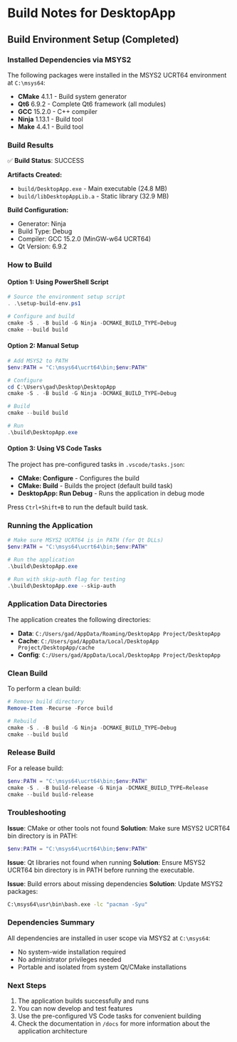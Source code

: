 # Build Notes for DesktopApp

## Build Environment Setup (Completed)

### Installed Dependencies via MSYS2

The following packages were installed in the MSYS2 UCRT64 environment at `C:\msys64`:

- **CMake** 4.1.1 - Build system generator
- **Qt6** 6.9.2 - Complete Qt6 framework (all modules)
- **GCC** 15.2.0 - C++ compiler
- **Ninja** 1.13.1 - Build tool
- **Make** 4.4.1 - Build tool

### Build Results

✅ **Build Status**: SUCCESS

**Artifacts Created:**
- `build/DesktopApp.exe` - Main executable (24.8 MB)
- `build/libDesktopAppLib.a` - Static library (32.9 MB)

**Build Configuration:**
- Generator: Ninja
- Build Type: Debug
- Compiler: GCC 15.2.0 (MinGW-w64 UCRT64)
- Qt Version: 6.9.2

### How to Build

#### Option 1: Using PowerShell Script
```powershell
# Source the environment setup script
. .\setup-build-env.ps1

# Configure and build
cmake -S . -B build -G Ninja -DCMAKE_BUILD_TYPE=Debug
cmake --build build
```

#### Option 2: Manual Setup
```powershell
# Add MSYS2 to PATH
$env:PATH = "C:\msys64\ucrt64\bin;$env:PATH"

# Configure
cd C:\Users\gad\Desktop\DesktopApp
cmake -S . -B build -G Ninja -DCMAKE_BUILD_TYPE=Debug

# Build
cmake --build build

# Run
.\build\DesktopApp.exe
```

#### Option 3: Using VS Code Tasks
The project has pre-configured tasks in `.vscode/tasks.json`:
- **CMake: Configure** - Configures the build
- **CMake: Build** - Builds the project (default build task)
- **DesktopApp: Run Debug** - Runs the application in debug mode

Press `Ctrl+Shift+B` to run the default build task.

### Running the Application

```powershell
# Make sure MSYS2 UCRT64 is in PATH (for Qt DLLs)
$env:PATH = "C:\msys64\ucrt64\bin;$env:PATH"

# Run the application
.\build\DesktopApp.exe

# Run with skip-auth flag for testing
.\build\DesktopApp.exe --skip-auth
```

### Application Data Directories

The application creates the following directories:
- **Data**: `C:/Users/gad/AppData/Roaming/DesktopApp Project/DesktopApp`
- **Cache**: `C:/Users/gad/AppData/Local/DesktopApp Project/DesktopApp/cache`
- **Config**: `C:/Users/gad/AppData/Local/DesktopApp Project/DesktopApp`

### Clean Build

To perform a clean build:
```powershell
# Remove build directory
Remove-Item -Recurse -Force build

# Rebuild
cmake -S . -B build -G Ninja -DCMAKE_BUILD_TYPE=Debug
cmake --build build
```

### Release Build

For a release build:
```powershell
$env:PATH = "C:\msys64\ucrt64\bin;$env:PATH"
cmake -S . -B build-release -G Ninja -DCMAKE_BUILD_TYPE=Release
cmake --build build-release
```

### Troubleshooting

**Issue**: CMake or other tools not found
**Solution**: Make sure MSYS2 UCRT64 bin directory is in PATH:
```powershell
$env:PATH = "C:\msys64\ucrt64\bin;$env:PATH"
```

**Issue**: Qt libraries not found when running
**Solution**: Ensure MSYS2 UCRT64 bin directory is in PATH before running the executable.

**Issue**: Build errors about missing dependencies
**Solution**: Update MSYS2 packages:
```bash
C:\msys64\usr\bin\bash.exe -lc "pacman -Syu"
```

### Dependencies Summary

All dependencies are installed in user scope via MSYS2 at `C:\msys64`:
- No system-wide installation required
- No administrator privileges needed
- Portable and isolated from system Qt/CMake installations

### Next Steps

1. The application builds successfully and runs
2. You can now develop and test features
3. Use the pre-configured VS Code tasks for convenient building
4. Check the documentation in `/docs` for more information about the application architecture
